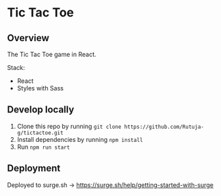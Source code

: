 # Tic Tac Toe

## Overview

The Tic Tac Toe game in React.

Stack:

- React
- Styles with Sass

## Develop locally

1. Clone this repo by running `git clone https://github.com/Rutuja-g/tictactoe.git`
2. Install dependencies by running `npm install`
3. Run `npm run start`

## Deployment

Deployed to surge.sh -> https://surge.sh/help/getting-started-with-surge
